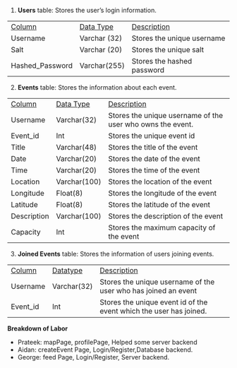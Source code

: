 

1. **Users** table: Stores the user’s login information. 

<table>
  <tr>
   <td>
<span style="text-decoration:underline;">Column</span>
   </td>
   <td><span style="text-decoration:underline;">Data Type</span>
   </td>
   <td><span style="text-decoration:underline;">Description</span>
   </td>
  </tr>
  <tr>
   <td>Username
   </td>
   <td>Varchar (32)
   </td>
   <td>Stores the unique username
   </td>
  </tr>
  <tr>
   <td>Salt
   </td>
   <td>Varchar (20)
   </td>
   <td>Stores the unique salt
   </td>
  </tr>
  <tr>
   <td>Hashed_Password
   </td>
   <td>Varchar(255)
   </td>
   <td>Stores the hashed password
   </td>
  </tr>
</table>




2. **Events** table: Stores the information about each event.

<table>
  <tr>
   <td>
<span style="text-decoration:underline;">Column</span> 
   </td>
   <td><span style="text-decoration:underline;">Data Type</span>
   </td>
   <td><span style="text-decoration:underline;">Description</span>
   </td>
  </tr>
  <tr>
   <td>Username
   </td>
   <td>Varchar(32)
   </td>
   <td>Stores the unique username of the user who owns the event.
   </td>
  </tr>
  <tr>
   <td>Event_id
   </td>
   <td>Int
   </td>
   <td>Stores the unique event id 
   </td>
  </tr>
  <tr>
   <td>Title
   </td>
   <td>Varchar(48)
   </td>
   <td>Stores the title of the event
   </td>
  </tr>
  <tr>
   <td>Date
   </td>
   <td>Varchar(20)
   </td>
   <td>Stores the date of the event
   </td>
  </tr>
  <tr>
   <td>Time
   </td>
   <td>Varchar(20)
   </td>
   <td>Stores the time of the event
   </td>
  </tr>
  <tr>
   <td>Location
   </td>
   <td>Varchar(100)
   </td>
   <td>Stores the location of the event
   </td>
  </tr>
  <tr>
   <td>Longitude
   </td>
   <td>Float(8)
   </td>
   <td>Stores the longitude of the event
   </td>
  </tr>
  <tr>
   <td>Latitude
   </td>
   <td>Float(8)
   </td>
   <td>Stores the latitude of the event
   </td>
  </tr>
  <tr>
   <td>Description
   </td>
   <td>Varchar(100)
   </td>
   <td>Stores the description of the event
   </td>
  </tr>
  <tr>
   <td>Capacity
   </td>
   <td>Int 
   </td>
   <td>Stores the maximum capacity of the event
   </td>
  </tr>
</table>




3. **Joined Events** table: Stores the information of users joining events.

<table>
  <tr>
   <td>
<span style="text-decoration:underline;">Column</span>
   </td>
   <td> <span style="text-decoration:underline;">Datatype</span> 
   </td>
   <td><span style="text-decoration:underline;">Description</span>
   </td>
  </tr>
  <tr>
   <td>Username
   </td>
   <td>Varchar(32)
   </td>
   <td>Stores the unique username of the user who has joined an event
   </td>
  </tr>
  <tr>
   <td>Event_id
   </td>
   <td>Int
   </td>
   <td>Stores the unique event id of the event which the user has joined.
   </td>
  </tr>
</table>


**Breakdown of Labor**



*   Prateek: mapPage, profilePage, Helped some server backend
*   Aidan: createEvent Page, Login/Register,Database backend.
*   George: feed Page, Login/Register, Server backend.
